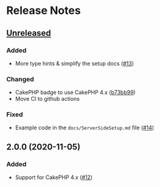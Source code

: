 # Release Notes

## [Unreleased](https://github.com/ishanvyas22/cakephp-inertiajs/compare/2.0.0...master)

### Added
- More type hints & simplify the setup docs ([#13](https://github.com/ishanvyas22/cakephp-inertiajs/pull/13))

### Changed
- CakePHP badge to use CakePHP 4.x ([b73bb99](https://github.com/ishanvyas22/cakephp-inertiajs/commit/b73bb99656b9716aafdc17591605f8edb2b92d4b))
- Move CI to github actions

### Fixed
- Example code in the `docs/ServerSideSetup.md` file ([#14](https://github.com/ishanvyas22/cakephp-inertiajs/pull/14))

## 2.0.0 (2020-11-05)

### Added
- Support for CakePHP 4.x ([#12](https://github.com/ishanvyas22/cakephp-inertiajs/pull/12))
